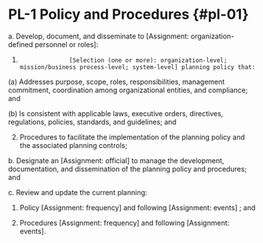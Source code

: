 # PL-1 Policy and Procedures {#pl-01}

a. Develop, document, and disseminate to [Assignment: organization-defined personnel or roles]:

1. 
                     [Selection (one or more): organization-level; mission/business process-level; system-level] planning policy that:

(a) Addresses purpose, scope, roles, responsibilities, management commitment, coordination among organizational entities, and compliance; and

(b) Is consistent with applicable laws, executive orders, directives, regulations, policies, standards, and guidelines; and

2. Procedures to facilitate the implementation of the planning policy and the associated planning controls;

b. Designate an [Assignment: official] to manage the development, documentation, and dissemination of the planning policy and procedures; and

c. Review and update the current planning:

1. Policy [Assignment: frequency] and following [Assignment: events] ; and

2. Procedures [Assignment: frequency] and following [Assignment: events].

